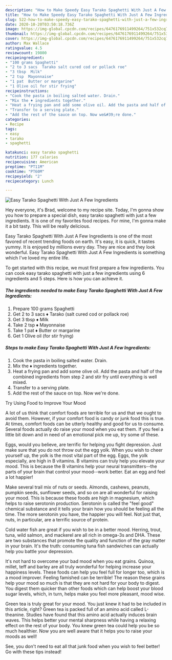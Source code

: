 ```yaml
---
description: "How to Make Speedy Easy Tarako Spaghetti With Just A Few Ingredients"
title: "How to Make Speedy Easy Tarako Spaghetti With Just A Few Ingredients"
slug: 522-how-to-make-speedy-easy-tarako-spaghetti-with-just-a-few-ingredients
date: 2020-10-20T03:50:18.736Z
image: https://img-global.cpcdn.com/recipes/6476176911499264/751x532cq70/easy-tarako-spaghetti-with-just-a-few-ingredients-recipe-main-photo.jpg
thumbnail: https://img-global.cpcdn.com/recipes/6476176911499264/751x532cq70/easy-tarako-spaghetti-with-just-a-few-ingredients-recipe-main-photo.jpg
cover: https://img-global.cpcdn.com/recipes/6476176911499264/751x532cq70/easy-tarako-spaghetti-with-just-a-few-ingredients-recipe-main-photo.jpg
author: Max Wallace
ratingvalue: 4.5
reviewcount: 19800
recipeingredient:
- "100 grams Spaghetti"
- "2 to 3 sacs  Tarako salt cured cod or pollack roe"
- "3 tbsp  Milk"
- "2 tsp  Mayonnaise"
- "1 pat  Butter or margarine"
- "1 Olive oil for stir frying"
recipeinstructions:
- "Cook the pasta in boiling salted water. Drain."
- "Mix the ♦ ingredients together."
- "Heat a frying pan and add some olive oil. Add the pasta and half of the combined ingredients from step 2 and stir fry until everything is well mixed."
- "Transfer to a serving plate."
- "Add the rest of the sauce on top. Now we&#39;re done."
categories:
- Recipe
tags:
- easy
- tarako
- spaghetti

katakunci: easy tarako spaghetti 
nutrition: 177 calories
recipecuisine: American
preptime: "PT11M"
cooktime: "PT60M"
recipeyield: "2"
recipecategory: Lunch

---
```



![Easy Tarako Spaghetti With Just A Few Ingredients](https://img-global.cpcdn.com/recipes/6476176911499264/751x532cq70/easy-tarako-spaghetti-with-just-a-few-ingredients-recipe-main-photo.jpg)

Hey everyone, it's Brad, welcome to my recipe site. Today, I'm gonna show you how to prepare a special dish, easy tarako spaghetti with just a few ingredients. It is one of my favorites food recipes. For mine, I'm gonna make it a bit tasty. This will be really delicious.

Easy Tarako Spaghetti With Just A Few Ingredients is one of the most favored of recent trending foods on earth. It's easy, it is quick, it tastes yummy. It is enjoyed by millions every day. They are nice and they look wonderful. Easy Tarako Spaghetti With Just A Few Ingredients is something which I've loved my entire life.




To get started with this recipe, we must first prepare a few ingredients. You can cook easy tarako spaghetti with just a few ingredients using 6 ingredients and 5 steps. Here is how you can achieve it.

<!--inarticleads1-->

##### The ingredients needed to make Easy Tarako Spaghetti With Just A Few Ingredients:

1. Prepare 100 grams Spaghetti
1. Get 2 to 3 sacs ♦ Tarako (salt cured cod or pollack roe)
1. Get 3 tbsp ♦ Milk
1. Take 2 tsp ♦ Mayonnaise
1. Take 1 pat ♦ Butter or margarine
1. Get 1 Olive oil (for stir frying)




<!--inarticleads2-->

##### Steps to make Easy Tarako Spaghetti With Just A Few Ingredients:

1. Cook the pasta in boiling salted water. Drain.
1. Mix the ♦ ingredients together.
1. Heat a frying pan and add some olive oil. Add the pasta and half of the combined ingredients from step 2 and stir fry until everything is well mixed.
1. Transfer to a serving plate.
1. Add the rest of the sauce on top. Now we&#39;re done.




Try Using Food to Improve Your Mood


A lot of us think that comfort foods are terrible for us and that we ought to avoid them. However, if your comfort food is candy or junk food this is true. At times, comfort foods can be utterly healthy and good for us to consume. Several foods actually do raise your mood when you eat them. If you feel a little bit down and in need of an emotional pick me up, try some of these.

Eggs, would you believe, are terrific for helping you fight depression. Just make sure that you do not throw out the egg yolk. When you wish to cheer yourself up, the yolk is the most vital part of the egg. Eggs, the yolk especially, are high in B vitamins. B vitamins can truly help you elevate your mood. This is because the B vitamins help your neural transmitters--the parts of your brain that control your mood--work better. Eat an egg and feel a lot happier!

Make several trail mix of nuts or seeds. Almonds, cashews, peanuts, pumpkin seeds, sunflower seeds, and so on are all wonderful for raising your mood. This is because these foods are high in magnesium, which helps to raise serotonin production. Serotonin is called the "feel good" chemical substance and it tells your brain how you should be feeling all the time. The more serotonin you have, the happier you will feel. Not just that, nuts, in particular, are a terrific source of protein.

Cold water fish are great if you wish to be in a better mood. Herring, trout, tuna, wild salmon, and mackerel are all rich in omega-3s and DHA. These are two substances that promote the quality and function of the gray matter in your brain. It's the truth: consuming tuna fish sandwiches can actually help you battle your depression. 

It's not hard to overcome your bad mood when you eat grains. Quinoa, millet, teff and barley are all truly wonderful for helping increase your happiness levels. These foods can help you feel full for longer too, which is a mood improver. Feeling famished can be terrible! The reason these grains help your mood so much is that they are not hard for your body to digest. You digest them quicker than other foods which can help boost your blood sugar levels, which, in turn, helps make you feel more pleasant, mood wise.

Green tea is truly great for your mood. You just knew it had to be included in this article, right? Green tea is packed full of an amino acid called L-theanine. Studies have found that this amino acid actually induces brain waves. This helps better your mental sharpness while having a relaxing effect on the rest of your body. You knew green tea could help you be so much healthier. Now you are well aware that it helps you to raise your moods as well!

See, you don't need to eat all that junk food when you wish to feel better! Go  with  these tips  instead!

